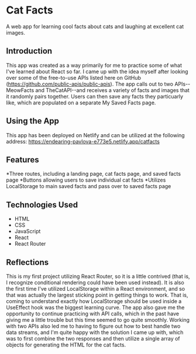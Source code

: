 # Cat Facts

A web app for learning cool facts about cats and laughing at excellent cat images.

## Introduction

This app was created as a way primarily for me to practice some of what I've learned about React so far. I came up with the idea myself after looking over some of the free-to-use APIs listed here on GitHub (https://github.com/public-apis/public-apis). The app calls out to two APIs--MeowFacts and TheCatAPI--and receives a variety of facts and images that it randomly pairs together. Users can then save any facts they particuarly like, which are populated on a separate My Saved Facts page.

## Using the App

This app has been deployed on Netlify and can be utilized at the following address: https://endearing-pavlova-e773e5.netlify.app/catfacts

## Features

*Three routes, including a landing page, cat facts page, and saved facts page
*Buttons allowing users to save individual cat facts
*Utilizes LocalStorage to main saved facts and pass over to saved facts page

## Technologies Used

* HTML
* CSS
* JavaScript
* React
* React Router

## Reflections

This is my first project utilizing React Router, so it is a little contrived (that is, I recognize conditional rendering could have been used instead). It is also the first time I've utilized LocalStorage within a React environment, and so that was actually the largest sticking point in getting things to work. That is, coming to understand exactly how LocalStorage should be used inside a UseEffect hook was the biggest learning curve. The app also gave me the opportunity to continue practicing with API calls, which in the past have giving me a little trouble but this time seemed to go quite smoothly. Working with two APIs also led me to having to figure out how to best handle two data streams, and I'm quite happy with the solution I came up with, which was to first combine the two responses and then utilize a single array of objects for generating the HTML for the cat facts.


